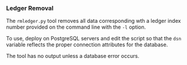 ### Ledger Removal
The `rmledger.py` tool removes all data corresponding wth a ledger index
number provided on the command line with the `-l` option.

To use, deploy on PostgreSQL servers and edit the script so that the
`dsn` variable reflects the proper connection attributes for the database.

The tool has no output unless a database error occurs.


